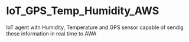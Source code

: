 # IoT_GPS_Temp_Humidity_AWS
IoT agent with Humidity, Temperature and GPS sensor capable of sendig these information in real time to AWA
